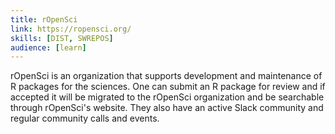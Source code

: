 ```yaml
---
title: rOpenSci
link: https://ropensci.org/
skills: [DIST, SWREPOS]
audience: [learn]
---
```


rOpenSci is an organization that supports development and maintenance of R packages for the sciences. One can submit an R package for review and if accepted it will be migrated to the rOpenSci organization and be searchable through rOpenSci's website.  They also have an active Slack community and regular community calls and events.
